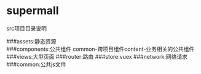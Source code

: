 # supermall
src项目目录说明

###assets:静态资源	
###components:公共组件 common-跨项目组件content-业务相关的公共组件
###views:大型页面
###router:路由
###store:vuex
###network:网络请求
###common:公共js文件
